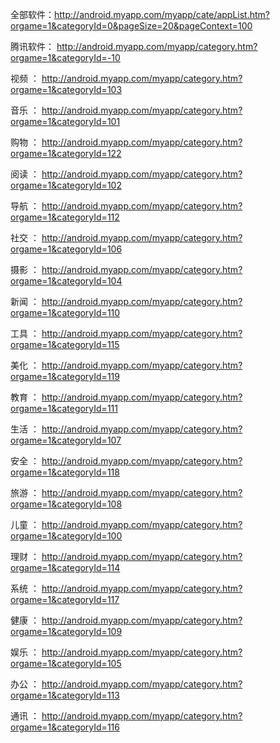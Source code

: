 全部软件：http://android.myapp.com/myapp/cate/appList.htm?orgame=1&categoryId=0&pageSize=20&pageContext=100


腾讯软件： http://android.myapp.com/myapp/category.htm?orgame=1&categoryId=-10

视频   ： http://android.myapp.com/myapp/category.htm?orgame=1&categoryId=103

音乐   ： http://android.myapp.com/myapp/category.htm?orgame=1&categoryId=101

购物   ： http://android.myapp.com/myapp/category.htm?orgame=1&categoryId=122

阅读   ： http://android.myapp.com/myapp/category.htm?orgame=1&categoryId=102

导航   ： http://android.myapp.com/myapp/category.htm?orgame=1&categoryId=112

社交   ： http://android.myapp.com/myapp/category.htm?orgame=1&categoryId=106

摄影   ： http://android.myapp.com/myapp/category.htm?orgame=1&categoryId=104

新闻   ： http://android.myapp.com/myapp/category.htm?orgame=1&categoryId=110

工具   ： http://android.myapp.com/myapp/category.htm?orgame=1&categoryId=115

美化   ： http://android.myapp.com/myapp/category.htm?orgame=1&categoryId=119

教育   ： http://android.myapp.com/myapp/category.htm?orgame=1&categoryId=111

生活   ： http://android.myapp.com/myapp/category.htm?orgame=1&categoryId=107

安全   ： http://android.myapp.com/myapp/category.htm?orgame=1&categoryId=118

旅游   ： http://android.myapp.com/myapp/category.htm?orgame=1&categoryId=108

儿童   ： http://android.myapp.com/myapp/category.htm?orgame=1&categoryId=100

理财   ： http://android.myapp.com/myapp/category.htm?orgame=1&categoryId=114

系统   ： http://android.myapp.com/myapp/category.htm?orgame=1&categoryId=117

健康   ： http://android.myapp.com/myapp/category.htm?orgame=1&categoryId=109

娱乐   ： http://android.myapp.com/myapp/category.htm?orgame=1&categoryId=105

办公   ： http://android.myapp.com/myapp/category.htm?orgame=1&categoryId=113

通讯   ： http://android.myapp.com/myapp/category.htm?orgame=1&categoryId=116

